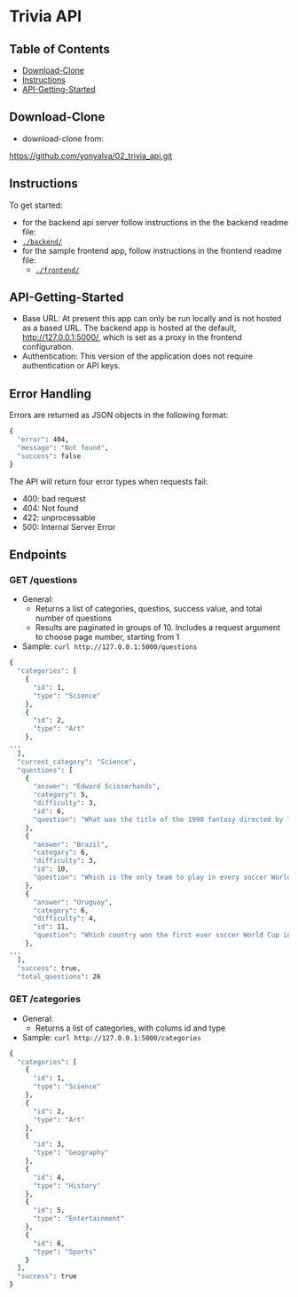 # Trivia API

## Table of Contents

* [Download-Clone](#download-clone)
* [Instructions](#instructions)
* [API-Getting-Started](#api-getting-started)

## Download-Clone

* download-clone from:

 https://github.com/yonyalva/02_trivia_api.git
 
 ## Instructions

To get started:

* for the backend api server follow instructions in the the backend readme file: 
 * [`./backend/`](./backend/README.md)
* for the sample frontend app, follow instructions in the frontend readme file:
  * [`./frontend/`](./frontend/README.md)

## API-Getting-Started
* Base URL: At present this app can only be run locally and is not hosted as a based URL. The backend app is hosted at the default, http://127.0.0.1:5000/, which is set as a proxy in the frontend configuration.
* Authentication: This version of the application does not require authentication or API keys.

## Error Handling
Errors are returned as JSON objects in the following format:

```bash
{
  "error": 404, 
  "message": "Not found", 
  "success": false
}
```
The API will return four error types when requests fail:
* 400: bad request
* 404: Not found
* 422: unprocessable
* 500: Internal Server Error

## Endpoints
### GET /questions
* General:
  * Returns a list of categories, questios, success value, and total number of questions
  * Results are paginated in groups of 10. Includes a request argument to choose page number, starting from 1
* Sample: `curl http://127.0.0.1:5000/questions`

```bash
{
  "categories": [
    {
      "id": 1, 
      "type": "Science"
    }, 
    {
      "id": 2, 
      "type": "Art"
    }, 
...
  ], 
  "current_category": "Science", 
  "questions": [
    {
      "answer": "Edward Scissorhands", 
      "category": 5, 
      "difficulty": 3, 
      "id": 6, 
      "question": "What was the title of the 1990 fantasy directed by Tim Burton about a young man with multi-bladed appendages?"
    }, 
    {
      "answer": "Brazil", 
      "category": 6, 
      "difficulty": 3, 
      "id": 10, 
      "question": "Which is the only team to play in every soccer World Cup tournament?"
    }, 
    {
      "answer": "Uruguay", 
      "category": 6, 
      "difficulty": 4, 
      "id": 11, 
      "question": "Which country won the first ever soccer World Cup in 1930?"
    }, 
...
  ], 
  "success": true, 
  "total_questions": 26
```
### GET /categories
* General:
  * Returns a list of categories, with colums id and type
* Sample: `curl http://127.0.0.1:5000/categories`

```bash
{
  "categories": [
    {
      "id": 1, 
      "type": "Science"
    }, 
    {
      "id": 2, 
      "type": "Art"
    }, 
    {
      "id": 3, 
      "type": "Geography"
    }, 
    {
      "id": 4, 
      "type": "History"
    }, 
    {
      "id": 5, 
      "type": "Entertainment"
    }, 
    {
      "id": 6, 
      "type": "Sports"
    }
  ], 
  "success": true
}
```
